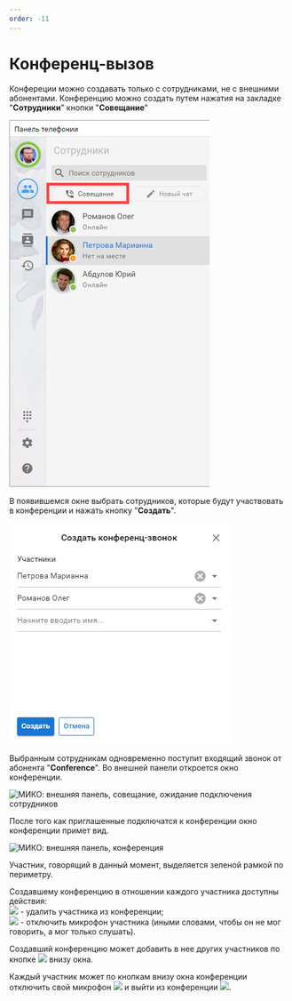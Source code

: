 ```yaml
---
order: -11
---
```


# Конференц-вызов

Конфереции можно создавать только с сотрудниками, не с внешними абонентами.
Конференцию можно создать путем нажатия на закладке "**Сотрудники**" кнопки "**Совещание**"

<img class="miko-shadow"  
    src="/assets/panel/conference/cti_sovesh_0.png"
    alt="МИКО: внешняя панель, создание совещания"
/> 

В появившемся окне выбрать сотрудников, которые будут участвовать в конференции и нажать кнопку "**Создать**".

<img class="miko-shadow"  
    src="/assets/panel/conference/cti_sovesh_1.png"
    alt="МИКО: внешняя панель, создание совещания"
/> 

Выбранным сотрудникам одновременно поступит входящий звонок от абонента "**Conference**".
Во внешней панели откроется окно конференции.

<img class="miko-shadow img-zoomable"  
    src="/assets/panel/conference/cti_sovesh_2.png"
    data-original="/assets/panel/conference/cti_sovesh_2.png"
    srcset="/assets/panel/conference/cti_sovesh_2_prev.png 1x, /assets/panel/conference/cti_sovesh_2.png 2x" 
    alt="МИКО: внешняя панель, совещание, ожидание подключения сотрудников"
/>

После того как приглашенные подключатся к конференции окно конференции примет вид.

<img class="miko-shadow img-zoomable"  
    src="/assets/panel/conference/cti_sovesh_3.png"
    data-original="/assets/panel/conference/cti_sovesh_3.png"
    srcset="/assets/panel/conference/cti_sovesh_3_prev.png 1x, /assets/panel/conference/cti_sovesh_3.png 2x" 
    alt="МИКО: внешняя панель, конференция"
/>

Участник, говорящий в данный момент, выделяется зеленой рамкой по периметру.  

Cоздавшему конференцию в отношении каждого участника доступны действия:  
![](~/assets/panel/conference/cti_sovesh_udalit.png) - удалить участника из конференции;  
![](~/assets/panel/conference/cti_sovesh_mikrof_uch.png) - отключить микрофон участника (иными словами, чтобы он не мог говорить, а мог только слушать).

Создавший конференцию может добавить в нее других участников по кнопке ![](~/assets/panel/conference/cti_sovesh_dob.png) внизу окна. 

Каждый участник может по кнопкам внизу окна конференции отключить свой микрофон ![](~/assets/panel/conference/cti_sovesh_mikrof_uch.png) и выйти из конференции ![](~/assets/panel/conference/cti_sovesh_viyti.png).



